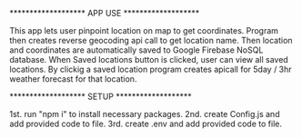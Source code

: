 ******************* APP USE *******************

This app lets user pinpoint location on map to get coordinates. Program then creates reverse geocoding api call to get location name.
Then location and coordinates are automatically saved to Google Firebase NoSQL database.
When Saved locations button is clicked, user can view all saved locations.
By clickig a saved location program creates apicall for 5day / 3hr weather forecast for that location.

******************* SETUP *******************

1st. run "npm i" to install necessary packages.
2nd. create Config.js and add provided code to file.
3rd. create .env and add provided code to file.
